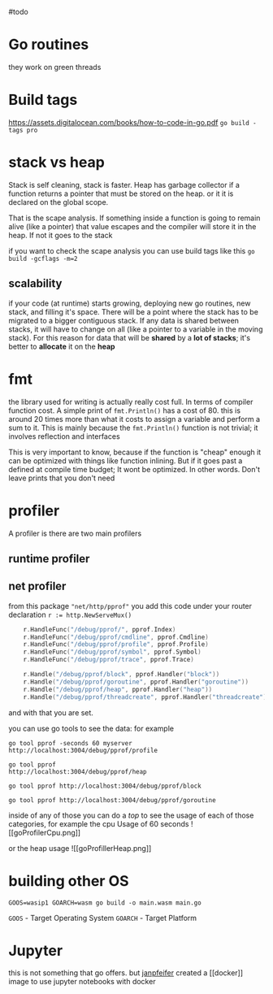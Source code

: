 #todo 
# Go routines
they work on green threads
# Build tags
https://assets.digitalocean.com/books/how-to-code-in-go.pdf
`go build -tags pro`
# stack vs heap
Stack is self cleaning, stack is faster. Heap has garbage collector
if a function returns a pointer that must be stored on the heap. or it it is declared on the global scope.

That is the scape analysis. If something inside a function is going to remain alive (like a pointer) that value escapes and the compiler will store it in the heap. If not it goes to the stack

if you want to check the scape analysis you can use build tags like this `go build -gcflags -m=2`

## scalability
if your code (at runtime) starts growing, deploying new go routines, new stack, and filling it's space. There will be a point where the stack has to be migrated to a bigger contiguous stack. If any data is shared between stacks, it will have to change on all (like a pointer to a variable in the moving stack). For this reason for data that will be **shared** by a **lot of stacks**; it's better to **allocate** it on the **heap**
# fmt
the library used for writing is actually really cost full. In terms of compiler function cost. A simple print of `fmt.Println()` has a cost of 80. this is around 20 times more than what it costs to assign a variable and perform a sum to it. This is mainly because the `fmt.Println()` function is not trivial; it involves reflection and interfaces

This is very important to know, because if the function is "cheap" enough it can be optimized with things like function inlining. But if it goes past a defined at compile time budget; It wont be optimized. In other words. Don't leave prints that you don't need

# profiler
A profiler is 
there are two main profilers
## runtime profiler

## net profiler

from this package `"net/http/pprof"`
you add this code under your router declaration `r := http.NewServeMux()`
```go
	r.HandleFunc("/debug/pprof/", pprof.Index)
	r.HandleFunc("/debug/pprof/cmdline", pprof.Cmdline)
	r.HandleFunc("/debug/pprof/profile", pprof.Profile)
	r.HandleFunc("/debug/pprof/symbol", pprof.Symbol)
	r.HandleFunc("/debug/pprof/trace", pprof.Trace)

	r.Handle("/debug/pprof/block", pprof.Handler("block"))
	r.Handle("/debug/pprof/goroutine", pprof.Handler("goroutine"))
	r.Handle("/debug/pprof/heap", pprof.Handler("heap"))
	r.Handle("/debug/pprof/threadcreate", pprof.Handler("threadcreate"))
```
and with that you are set. 

you can use go tools to see the data: for example
```
go tool pprof -seconds 60 myserver http://localhost:3004/debug/pprof/profile

go tool pprof 
http://localhost:3004/debug/pprof/heap

go tool pprof http://localhost:3004/debug/pprof/block

go tool pprof http://localhost:3004/debug/pprof/goroutine
```
inside of any of those you can do a *top* to see the usage of each of those categories, for example the cpu Usage of 60 seconds
![[goProfilerCpu.png]]

or the heap usage 
![[goProfillerHeap.png]]

# building other OS
```shell
GOOS=wasip1 GOARCH=wasm go build -o main.wasm main.go
```
`GOOS` - Target Operating System
`GOARCH` - Target Platform
# Jupyter
this is not something that go offers. but [janpfeifer](https://github.com/janpfeifer/gonb) created a [[docker]] image to use jupyter notebooks with docker